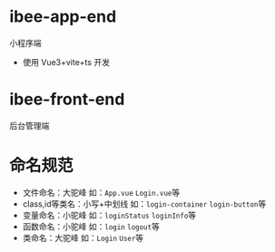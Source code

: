 # ibee-app-end 
小程序端
  - 使用 Vue3+vite+ts 开发

# ibee-front-end
后台管理端

# 命名规范
  - 文件命名：大驼峰 如：`App.vue` `Login.vue`等
  - class,id等类名：小写+中划线 如：`login-container` `login-button`等
  - 变量命名：小驼峰 如：`loginStatus` `loginInfo`等
  - 函数命名：小驼峰 如：`login` `logout`等
  - 类命名：大驼峰  如：`Login` `User`等
